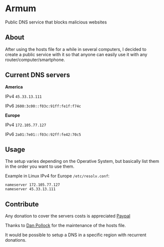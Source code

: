 # Armum
Public DNS service that blocks malicious websites

## About
After using the hosts file for a while in several computers, I decided to create a public service with it so that anyone can easily use it with any router/computer/smartphone.

## Current DNS servers

**America**

IPv4 `45.33.13.111`

IPv6 `2600:3c00::f03c:91ff:fe1f:f74c`


**Europe**

IPv4 `172.105.77.127`

IPv6 `2a01:7e01::f03c:92ff:fe42:70c5`

## Usage

The setup varies depending on the Operative System, but basically list them in the order you want to use them.

Example in Linux IPv4 for Europe `/etc/resolv.conf`:
```
nameserver 172.105.77.127
nameserver 45.33.13.111
```
## Contribute

Any donation to cover the servers costs is appreciated [Paypal](https://www.paypal.com/paypalme/mencargo/USD)

Thanks to [Dan Pollock](https://someonewhocares.org/) for the maintenance of the hosts file.

It would be possible to setup a DNS in a specific region with recurrent donations.
